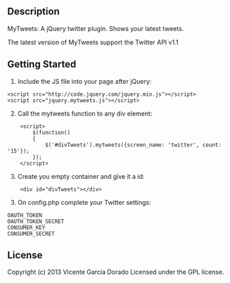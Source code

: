 ## Description

MyTweets: A jQuery twitter plugin. Shows your latest tweets.

The latest version of MyTweets support the Twitter API v1.1

## Getting Started

1. Include the JS file into your page after jQuery:
```
<script src="http://code.jquery.com/jquery.min.js"></script>
<script src="jquery.mytweets.js"></script>
```

2. Call the mytweets function to any div element:
```
	<script>
		$(function()
		{
			$('#divTweets').mytweets({screen_name: 'twitter', count: '15'});
		});
	</script>
```

3. Create you empty container and give it a id:
```
	<div id="divTweets"></div>
```

3. On config.php complete your Twitter settings:
```
OAUTH_TOKEN
OAUTH_TOKEN_SECRET
CONSUMER_KEY
CONSUMER_SECRET
```

## License
Copyright (c) 2013 Vicente García Dorado Licensed under the GPL license.